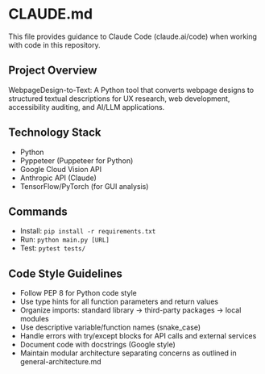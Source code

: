 # CLAUDE.md

This file provides guidance to Claude Code (claude.ai/code) when working with code in this repository.

## Project Overview
WebpageDesign-to-Text: A Python tool that converts webpage designs to structured textual descriptions for UX research, web development, accessibility auditing, and AI/LLM applications.

## Technology Stack
- Python
- Pyppeteer (Puppeteer for Python)
- Google Cloud Vision API
- Anthropic API (Claude)
- TensorFlow/PyTorch (for GUI analysis)

## Commands
- Install: `pip install -r requirements.txt`
- Run: `python main.py [URL]`
- Test: `pytest tests/`

## Code Style Guidelines
- Follow PEP 8 for Python code style
- Use type hints for all function parameters and return values
- Organize imports: standard library → third-party packages → local modules
- Use descriptive variable/function names (snake_case)
- Handle errors with try/except blocks for API calls and external services
- Document code with docstrings (Google style)
- Maintain modular architecture separating concerns as outlined in general-architecture.md